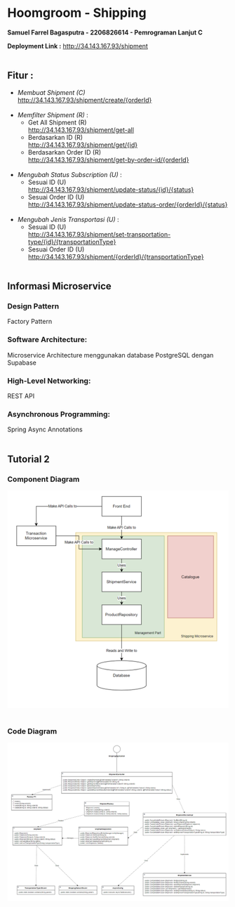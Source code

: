 # Hoomgroom - Shipping
**Samuel Farrel Bagasputra - 2206826614 - Pemrograman Lanjut C**
<br>

**Deployment Link :** http://34.143.167.93/shipment
<br><br>

## Fitur :

- _Membuat Shipment (C)_<br>
  http://34.143.167.93/shipment/create/{orderId}<br><br>
- _Memfilter Shipment (R)_ : 
  - Get All Shipment (R)<br>
    http://34.143.167.93/shipment/get-all
  - Berdasarkan ID (R)<br>
    http://34.143.167.93/shipment/get/{id}
  - Berdasarkan Order ID (R)<br>
    http://34.143.167.93/shipment/get-by-order-id/{orderId}<br><br>
- _Mengubah Status Subscription (U)_ :
  - Sesuai ID (U)<br>
    http://34.143.167.93/shipment/update-status/{id}/{status}
  - Sesuai Order ID (U)<br>
    http://34.143.167.93/shipment/update-status-order/{orderId}/{status}<br><br>
- _Mengubah Jenis Transportasi (U)_ :
  - Sesuai ID (U)<br>
    http://34.143.167.93/shipment/set-transportation-type/{id}/{transportationType}<br>
  - Sesuai Order ID (U)<br>
    http://34.143.167.93/shipment/{orderId}/{transportationType}<br><br>

## Informasi Microservice
### Design Pattern
Factory Pattern
<br>

### Software Architecture:
Microservice Architecture menggunakan database PostgreSQL dengan Supabase
<br>

### High-Level Networking:
REST API
<br>

### Asynchronous Programming:
Spring Async Annotations<br><br>

## Tutorial 2
### Component Diagram
<img src="images/component diagram.png"><br><br>

### Code Diagram
<img src="images/code diagram.png"><br><br>